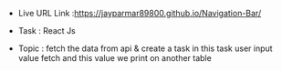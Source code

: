 - Live URL Link :https://jayparmar89800.github.io/Navigation-Bar/

 * Task : React Js 

 - Topic :  fetch the data from api & create a task in this task user input value fetch and this value we print on another table  
 